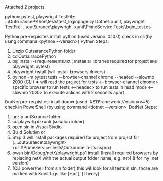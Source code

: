 Attached 2 projects:

python: pytest, playwright
	TestFile: ..\OutsurancePython\tests\test_loginpage.py
Dotnet: xunit, playwright
	TestFile: ..\outSurance\playwright-xunit\PrimeService.Tests\login_test.cs



Python pre-requisites
	install python (used version: 3.10.0)
	check in cli (by using command <python --version>)
Python Steps:
1. Unzip OutsurancePython folder
2. cd OutsurancePython
3. pip install -r requirements.txt ( install all libraries required for project like playwright, pytest)
3. playwright install (will install browsers drivers)
4. python -m pytest tests --browser-channel chrome --headed --slowmo 2000 (CLI)
     <pytests tests> => will read the project for tests
     <--browser-channel chrome> specific browser to run tests
     <--headed> to run tests in head mode
     <--slowmo 2000> to execute actions with 2 seconds apart
	 
DotNet pre-requisites:
	intall dotnet (used .NETFramework,Version=v4.8)
	check in PowerShell (by using command <dotnet --version>)
DotNet Steps:
1. unzip outSurance folder
2. cd playwright-xunit (solution folder)
3. open sln in Visual Studio
4. Build Solution or  <dotnet build>
3. Step 3 will install packages required for project from project filr (...\outSurance\playwright-xunit\PrimeService.Tests\Outsource.Tests.csproj)
4. pwsh bin/Debug/netX/playwright.ps1 install (Install required browsers by replacing netX with the actual output folder name, e.g. net4.8 for my .net version)
5. <dotnet test> (CLI powershell from sln folder)
	this will look for all tests in sln, those are marked with Xunit tags like [Fact], [Theory]

	 